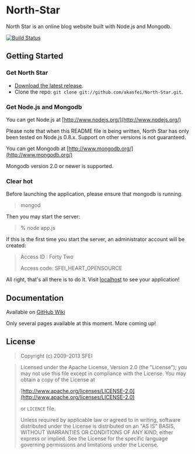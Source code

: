 # North-Star

North Star is an online blog website built with Node.js and Mongodb.

[![Build Status](https://secure.travis-ci.org/akasfei/North-Star.png)](http://travis-ci.org/akasfei/North-Star)

## Getting Started

### Get North Star

* [Download the latest release](https://github.com/akasfei/North-Star/zipball/master).
* Clone the repo: `git clone git://github.com/akasfei/North-Star.git`.

### Get Node.js and Mongodb

You can get Node.js at [http://www.nodejs.org/](http://www.nodejs.org/)

Please note that when this README file is being written, North Star has only been tested
on Node.js 0.8.x. Support on other versions is not guaranteed.

You can get Mongodb at [http://www.mongodb.org/](http://www.mongodb.org/)

Mongodb version 2.0 or newer is supported.

### Clear hot

Before launching the application, please ensure that mongodb is running.

> mongod

Then you may start the server:

> % node app.js

If this is the first time you start the server, an administrator account will be created:

>Access ID  : Forty Two
>
>Access code: SFEI_HEART_OPENSOURCE

All right, that's all there is to do it. Visit [localhost](http://localhost/) to see your application!

## Documentation

Available on [GitHub Wiki](https://github.com/akasfei/North-Star/wiki)

Only several pages available at this moment. More coming up!

## License

>   Copyright (c) 2009-2013 SFEI

>   Licensed under the Apache License, Version 2.0 (the "License");
>   you may not use this file except in compliance with the License.
>   You may obtain a copy of the License at
>
>   [http://www.apache.org/licenses/LICENSE-2.0](http://www.apache.org/licenses/LICENSE-2.0)
>
>   or `LICENCE` file.
>
>   Unless required by applicable law or agreed to in writing, software
>   distributed under the License is distributed on an "AS IS" BASIS,
>   WITHOUT WARRANTIES OR CONDITIONS OF ANY KIND, either express or implied.
>   See the License for the specific language governing permissions and
>   limitations under the License.